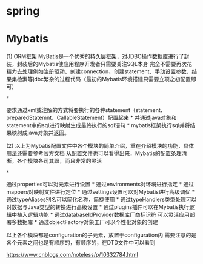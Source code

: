 # spring
# Mybatis
(1)
ORM框架
MyBatis是一个优秀的持久层框架，对JDBC操作数据库进行了封装，封装后的Mybatis使应用程序开发者只需要关注SQL本身
完全不需要再次花精力去处理例如注册驱动、创建connection、创建statement、手动设置参数、结果集检索等jdbc繁杂的过程代码（最初的Mybatis环境搭建只需要立项之初配置即可）

	* 
要求通过xml或注解的方式将要执行的各种statement（statement、preparedStatemnt、CallableStatement）配置起来
	* 
并通过java对象和statement中的sql进行映射生成最终执行的sql语句
	* 
mybatis框架执行sql并将结果映射成java对象并返回。




(2)
以上为Mybatis配置文件中各个模块的简单介绍，重在介绍模块的功能，具体用法还需要参考官方文档
从配置文件也可以看得出来，Mybatis的配置条理清晰，各个模块各司其职，而且非常的灵活

	* 
通过properties可以对元素进行设置
	* 
通过environments对环境进行指定
	* 
通过mappers对映射文件进行定位
	* 
通过settings设置可以对Mybatis进行高级调优
	* 
通过typeAliases别名可以简化名称，简捷使用
	* 
通过typeHandlers类型处理可以对数据与Java类型的转换进行高级设置
	* 
通过plugins插件可以在Mybatis执行逻辑中植入逻辑功能
	* 
通过databaseIdProvider数据库厂商标识符 可以灵活应用部署多数据库
	* 
通过objectFactory对象工厂可以个性化对象的创建


以上各个模块都是configuration的子元素，放置于configuration内
需要注意的是各个元素之间也是有顺序的，有顺序的，在DTD文件中可以看到

https://www.cnblogs.com/noteless/p/10332784.html
